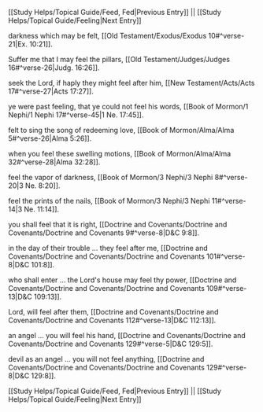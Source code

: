 [[Study Helps/Topical Guide/Feed, Fed|Previous Entry]]  ||  [[Study Helps/Topical Guide/Feeling|Next Entry]]

 darkness which may be felt, [[Old Testament/Exodus/Exodus 10#^verse-21|Ex. 10:21]].

 Suffer me that I may feel the pillars, [[Old Testament/Judges/Judges 16#^verse-26|Judg. 16:26]].

 seek the Lord, if haply they might feel after him, [[New Testament/Acts/Acts 17#^verse-27|Acts 17:27]].

 ye were past feeling, that ye could not feel his words, [[Book of Mormon/1 Nephi/1 Nephi 17#^verse-45|1 Ne. 17:45]].

 felt to sing the song of redeeming love, [[Book of Mormon/Alma/Alma 5#^verse-26|Alma 5:26]].

 when you feel these swelling motions, [[Book of Mormon/Alma/Alma 32#^verse-28|Alma 32:28]].

 feel the vapor of darkness, [[Book of Mormon/3 Nephi/3 Nephi 8#^verse-20|3 Ne. 8:20]].

 feel the prints of the nails, [[Book of Mormon/3 Nephi/3 Nephi 11#^verse-14|3 Ne. 11:14]].

 you shall feel that it is right, [[Doctrine and Covenants/Doctrine and Covenants/Doctrine and Covenants 9#^verse-8|D&C 9:8]].

 in the day of their trouble ... they feel after me, [[Doctrine and Covenants/Doctrine and Covenants/Doctrine and Covenants 101#^verse-8|D&C 101:8]].

 who shall enter ... the Lord's house may feel thy power, [[Doctrine and Covenants/Doctrine and Covenants/Doctrine and Covenants 109#^verse-13|D&C 109:13]].

 Lord, will feel after them, [[Doctrine and Covenants/Doctrine and Covenants/Doctrine and Covenants 112#^verse-13|D&C 112:13]].

 an angel ... you will feel his hand, [[Doctrine and Covenants/Doctrine and Covenants/Doctrine and Covenants 129#^verse-5|D&C 129:5]].

 devil as an angel ... you will not feel anything, [[Doctrine and Covenants/Doctrine and Covenants/Doctrine and Covenants 129#^verse-8|D&C 129:8]].

[[Study Helps/Topical Guide/Feed, Fed|Previous Entry]]  ||  [[Study Helps/Topical Guide/Feeling|Next Entry]]